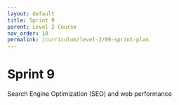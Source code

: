 ```yaml
---
layout: default
title: Sprint 9
parent: Level 2 Course
nav_order: 10
permalink: /curriculum/level-2/09-sprint-plan
---
```


# Sprint 9
Search Engine Optimization (SEO) and web performance